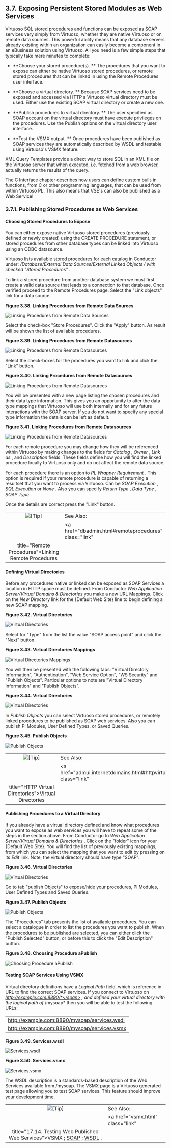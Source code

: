 <div>

<div>

<div>

<div>

## 3.7. Exposing Persistent Stored Modules as Web Services

</div>

</div>

</div>

Virtuoso SQL stored procedures and functions can be exposed as SOAP
services very simply from Virtuoso, whether they are native Virtuoso or
on remote data sources. This powerful ability means that any database
servers already existing within an organization can easily become a
component in an eBusiness solution using Virtuoso. All you need is a few
simple steps that typically take mere minutes to complete:

<div>

- **Choose your stored procedure(s). ** The procedures that you want to
  expose can either be native Virtuoso stored procedures, or remote
  stored procedures that can be linked in using the Remote Procedures
  user interface.

- **Choose a virtual directory. ** Because SOAP services need to be
  exposed and accessed via HTTP a Virtuoso virtual directory must be
  used. Either use the existing SOAP virtual directory or create a new
  one.

- **Publish procedures to virtual directory. ** The user specified as
  SOAP account on the virtual directory must have execute privileges on
  the procedures. Use the Publish options on the virtual directory user
  interface.

- **Test the VSMX output. ** Once procedures have been published as SOAP
  services they are automatically described by WSDL and testable using
  Virtuoso's VSMX feature.

</div>

XML Query Templates provide a direct way to store SQL in an XML file on
the Virtuoso server that when executed, i.e. fetched from a web browser,
actually returns the results of the query.

The C Interface chapter describes how users can define custom built-in
functions, from C or other programming languages, that can be used from
within Virtuoso PL. This also means that VSE's can also be published as
a Web Service!

<div>

<div>

<div>

<div>

### 3.7.1. Publishing Stored Procedures as Web Services

</div>

</div>

</div>

<div>

<div>

<div>

<div>

#### Choosing Stored Procedures to Expose

</div>

</div>

</div>

You can either expose native Virtuoso stored procedures (previously
defined or newly created) using the CREATE PROCEDURE statement, or
stored procedures from other database types can be linked into Virtuoso
using an ODBC datasource.

Virtuoso lists available stored procedures for each catalog in Conductor
under: <span class="emphasis">*/Database/External Data Sources/External
Linked Objects / with checked "Stored Procedures"*</span> .

To link a stored procedure from another database system we must first
create a valid data source that leads to a connection to that database.
Once verified proceed to the Remote Procedures page. Select the "Link
objects" link for a data source.

<div>

<div>

**Figure 3.38. Linking Procedures from Remote Data Sources**

<div>

<div>

![Linking Procedures from Remote Data
Sources](images/ui/admrmtprocs001.png)

</div>

</div>

</div>

  

</div>

Select the check-box "Store Procedures". Click the "Apply" button. As
result will be shown the list of available procedures.

<div>

<div>

**Figure 3.39. Linking Procedures from Remote Datasources**

<div>

<div>

![Linking Procedures from Remote
Datasources](images/ui/admrmtprocs002.png)

</div>

</div>

</div>

  

</div>

Select the check-boxes for the procedures you want to link and click the
"Link" button.

<div>

<div>

**Figure 3.40. Linking Procedures from Remote Datasources**

<div>

<div>

![Linking Procedures from Remote
Datasources](images/ui/admrmtprocs003.png)

</div>

</div>

</div>

  

</div>

You will be presented with a new page listing the chosen procedures and
their data type information. This gives you an opportunity to alter the
data type mappings that Virtuoso will use both internally and for any
future interactions with the SOAP server. If you do not want to specify
any special type information the details can be left as default.

<div>

<div>

**Figure 3.41. Linking Procedures from Remote Datasources**

<div>

<div>

![Linking Procedures from Remote
Datasources](images/ui/admrmtprocs004.png)

</div>

</div>

</div>

  

</div>

For each remote procedure you may change how they will be referenced
within Virtuoso by making changes to the fields for
<span class="emphasis">*Catalog*</span> ,
<span class="emphasis">*Owner*</span> , <span class="emphasis">*Link
as*</span> , and <span class="emphasis">*Description*</span> fields.
These fields define how you will find the linked procedure locally to
Virtuoso only and do not affect the remote data source.

For each procedure there is an option to <span class="emphasis">*PL
Wrapper Requirement*</span> . This option is required if your remote
procedure is capable of returning a resultset that you want to process
via Virtuoso. Can be <span class="emphasis">*SOAP Execution*</span> ,
<span class="emphasis">*SQL Execution*</span> or
<span class="emphasis">*None*</span> . Also you can specify
<span class="emphasis">*Return Type*</span> ,
<span class="emphasis">*Data Type*</span> , <span class="emphasis">*SOAP
Type*</span> .

Once the details are correct press the "Link" button.

<div>

|                            |                                                         |
|:--------------------------:|:--------------------------------------------------------|
| ![\[Tip\]](images/tip.png) | See Also:                                               |
|                            | <a href="dbadmin.html#remoteprocedures" class="link"    
                              title="Remote Procedures">Linking Remote Procedures</a>  |

</div>

</div>

<div>

<div>

<div>

<div>

#### Defining Virtual Directories

</div>

</div>

</div>

Before any procedures native or linked can be exposed as SOAP Services a
location in HTTP space must be defined. From Conductor
<span class="emphasis">*Web Application Server/Virtual Domains &
Directories*</span> you make a new URL Mappings. Click on the
<span class="emphasis">*New Directory*</span> link for the {Default Web
Site} line to begin defining a new SOAP mapping.

<div>

<div>

**Figure 3.42. Virtual Directories**

<div>

<div>

![Virtual Directories](images/ui/admvirtdir001.png)

</div>

</div>

</div>

  

</div>

Select for "Type" from the list the value "SOAP access point" and click
the "Next" button.

<div>

<div>

**Figure 3.43. Virtual Directories Mappings**

<div>

<div>

![Virtual Directories Mappings](images/ui/admvirtdir003.png)

</div>

</div>

</div>

  

</div>

You will then be presented with the following tabs: "Virtual Directory
Information", "Authentication", "Web Service Option", "WS Security" and
"Publish Objects". Particular options to note are "Virtual Directory
Information" and "Publish Objects".

<div>

<div>

**Figure 3.44. Virtual Directories**

<div>

<div>

![Virtual Directories](images/ui/admvirtdir004.png)

</div>

</div>

</div>

  

</div>

In <span class="emphasis">*Publish Objects*</span> you can select
Virtuoso stored procedures, or remotely linked procedures to be
published as SOAP web services. Also you can publish Pl Modules, User
Defined Types, or Saved Queries.

<div>

<div>

**Figure 3.45. Publish Objects**

<div>

<div>

![Publish Objects](images/ui/admvirtdir005.png)

</div>

</div>

</div>

  

</div>

<div>

|                            |                                                                   |
|:--------------------------:|:------------------------------------------------------------------|
| ![\[Tip\]](images/tip.png) | See Also:                                                         |
|                            | <a href="admui.internetdomains.html#httpvirtualdirs" class="link" 
                              title="HTTP Virtual Directories">Virtual Directories</a>           |

</div>

</div>

<div>

<div>

<div>

<div>

#### Publishing Procedures to a Virtual Directory

</div>

</div>

</div>

If you already have a virtual directory defined and know what procedures
you want to expose as web services you will have to repeat some of the
steps in the section above. From Conductor go to
<span class="emphasis">*Web Application Server/Virtual Domains &
Directories*</span> . Click on the "folder" icon for your {Default Web
Site}. You will find the list of previously existing mappings, from
which you can select the mapping that you want to edit by pressing on
its <span class="emphasis">*Edit*</span> link. Note, the virtual
directory should have type "SOAP".

<div>

<div>

**Figure 3.46. Virtual Directories**

<div>

<div>

![Virtual Directories](images/ui/admvirtdir006.png)

</div>

</div>

</div>

  

</div>

Go to tab "publish Objects" to expose/hide your procedures, Pl Modules,
User Defined Types and Saved Queries.

<div>

<div>

**Figure 3.47. Publish Objects**

<div>

<div>

![Publish Objects](images/ui/admvirtdir008.png)

</div>

</div>

</div>

  

</div>

The "Procedures" tab presents the list of available procedures. You can
select a catalogue in order to list the procedures you want to publish.
When the procedures to be published are selected, you can either click
the "Publish Selected" button, or before this to click the "Edit
Description" button.

<div>

<div>

**Figure 3.48. Choosing Procedure aPublish**

<div>

<div>

![Choosing Procedure aPublish](images/ui/admvirtdir007.png)

</div>

</div>

</div>

  

</div>

</div>

<div>

<div>

<div>

<div>

#### Testing SOAP Services Using VSMX

</div>

</div>

</div>

Virtual directory definitions have a <span class="emphasis">*Logical
Path*</span> field, which is reference in URL to find the correct SOAP
services. If you connect to Virtuoso on
<span class="emphasis">*http://example.com:8890/*</span> , and defined
your virtual directory with the logical path of
<span class="emphasis">*/mysoap*</span> then you will be able to test
the following URLs:

|                                              |
|----------------------------------------------|
| http://example.com:8890/mysoap/services.wsdl |
| http://example.com:8890/mysoap/services.vsmx |

<div>

<div>

**Figure 3.49. Services.wsdl**

<div>

<div>

![Services.wsdl](images/ui/admvirtdir009.png)

</div>

</div>

</div>

  

</div>

<div>

<div>

**Figure 3.50. Services.vsmx**

<div>

<div>

![Services.vsmx](images/ui/admvirtdir010.png)

</div>

</div>

</div>

  

</div>

The WSDL description is a standards-based description of the Web
Services available from /mysoap. The VSMX page is a Virtuoso generated
test page allowing you to test SOAP services. This feature should
improve your development time.

<div>

|                            |                                                                                                                                                                                      |
|:--------------------------:|:-------------------------------------------------------------------------------------------------------------------------------------------------------------------------------------|
| ![\[Tip\]](images/tip.png) | See Also:                                                                                                                                                                            |
|                            | <a href="vsmx.html" class="link"                                                                                                                                                     
                              title="17.14. Testing Web Published Web Services">VSMX</a> ; <a href="ch-functions.html#soap" class="link">SOAP</a> ; <a href="wsdl.html" class="link" title="17.2. WSDL">WSDL</a> .  |

</div>

</div>

</div>

</div>
